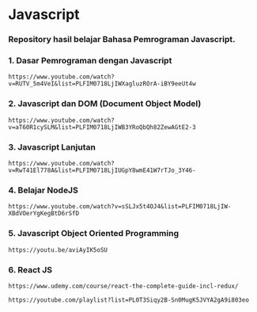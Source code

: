 # Javascript

### Repository hasil belajar Bahasa Pemrograman Javascript.

### 1. Dasar Pemrograman dengan Javascript

```
https://www.youtube.com/watch?v=RUTV_5m4VeI&list=PLFIM0718LjIWXagluzROrA-iBY9eeUt4w
```

### 2. Javascript dan DOM (Document Object Model)

```
https://www.youtube.com/watch?v=aT60R1cySLM&list=PLFIM0718LjIWB3YRoQbQh82ZewAGtE2-3
```

### 3. Javascript Lanjutan

```
https://www.youtube.com/watch?v=RwT41El778A&list=PLFIM0718LjIUGpY8wmE41W7rTJo_3Y46-
```

### 4. Belajar NodeJS

```
https://www.youtube.com/watch?v=sSLJx5t4OJ4&list=PLFIM0718LjIW-XBdVOerYgKegBtD6rSfD
```

### 5. Javascript Object Oriented Programming

```
https://youtu.be/aviAyIK5oSU
```
### 6. React JS

```
https://www.udemy.com/course/react-the-complete-guide-incl-redux/
```
```
https://youtube.com/playlist?list=PL0T3Siqy2B-Sn0MugK5JVYA2gA9i803eo
```

